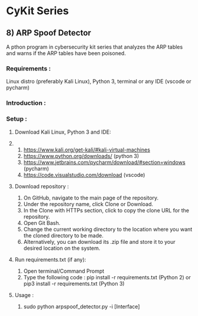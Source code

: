 # CyKit Series  
## 8) ARP Spoof Detector
A pthon program in cybersecurity kit series that analyzes the ARP tables and warns if the ARP tables have been poisoned.

### Requirements :
Linux distro (preferably Kali Linux), Python 3, terminal or any IDE (vscode or pycharm)

### Introduction : 

### Setup : 
1. Download Kali Linux, Python 3 and IDE:
2. 1. https://www.kali.org/get-kali/#kali-virtual-machines
   2. https://www.python.org/downloads/ (python 3)
   3. https://www.jetbrains.com/pycharm/download/#section=windows (pycharm)
   3. https://code.visualstudio.com/download (vscode)

3. Download repository :
   1. On GitHub, navigate to the main page of the repository.
   2. Under the repository name, click Clone or Download.
   3. In the Clone with HTTPs section, click to copy the clone URL for the repository.
   4. Open Git Bash.
   5. Change the current working directory to the location where you want the cloned directory to be made.
   6. Alternatively, you can download its .zip file and store it to your desired location on the system.

4. Run requirements.txt (if any): 
   1. Open terminal/Command Prompt
   2. Type the following code : pip install -r requirements.txt (Python 2) or pip3 install -r requirements.txt (Python 3)

5. Usage : 
   1. sudo python arpspoof_detector.py -i [Interface]

